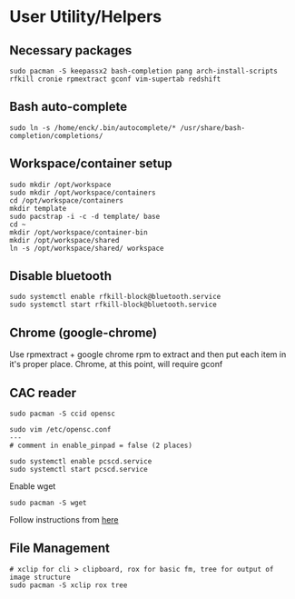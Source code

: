 # User Utility/Helpers

## Necessary packages
```
sudo pacman -S keepassx2 bash-completion pang arch-install-scripts rfkill cronie rpmextract gconf vim-supertab redshift
```

## Bash auto-complete
```
sudo ln -s /home/enck/.bin/autocomplete/* /usr/share/bash-completion/completions/
```

## Workspace/container setup
```
sudo mkdir /opt/workspace
sudo mkdir /opt/workspace/containers
cd /opt/workspace/containers
mkdir template
sudo pacstrap -i -c -d template/ base
cd ~
mkdir /opt/workspace/container-bin
mkdir /opt/workspace/shared
ln -s /opt/workspace/shared/ workspace
```

## Disable bluetooth
```
sudo systemctl enable rfkill-block@bluetooth.service
sudo systemctl start rfkill-block@bluetooth.service
```

## Chrome (google-chrome)
Use rpmextract + google chrome rpm to extract and then put each item in it's proper place. Chrome, at this point, will require gconf

## CAC reader
```
sudo pacman -S ccid opensc
```

```
sudo vim /etc/opensc.conf
---
# comment in enable_pinpad = false (2 places)
```

```
sudo systemctl enable pcscd.service
sudo systemctl start pcscd.service
```

Enable wget
```
sudo pacman -S wget
```

Follow instructions from [here](https://github.com/enckse/howdoi/blob/master/software/chrome/dod-certs.md)

## File Management
```
# xclip for cli > clipboard, rox for basic fm, tree for output of image structure
sudo pacman -S xclip rox tree
```
